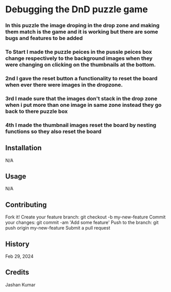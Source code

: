 # Debugging the DnD puzzle game


### In this puzzle the image droping in the drop zone and making them match is the game and it is working but there are some bugs and features to be added

### To Start I made the puzzle peices in the pussle peices box change respectively to the background images when they were changing on clicking on the thumbnails at the bottom.


### 2nd I gave the reset button a functionality to reset the board when ever there were images in the dropzone.

### 3rd I made sure that the images don't stack in the drop zone when i put more than one image in same zone instead they go back to there puzzle box

### 4th  I made the thumbnail images reset the board by nesting functions so they also reset the board


## Installation
N/A 

## Usage
N/A

## Contributing
Fork it!
Create your feature branch: git checkout -b my-new-feature
Commit your changes: git commit -am 'Add some feature'
Push to the branch: git push origin my-new-feature
Submit a pull request 




## History
Feb 29, 2024

## Credits
Jashan Kumar